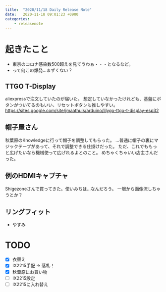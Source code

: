 ```yaml
---
title:  "2020/11/18 Daily Release Note"
date:   2020-11-18 09:01:23 +0900
categories:
	- releasenote
---
```

# 起きたこと

* 東京のコロナ感染数500超えを見てうわぁ・・・となるなど。
* って何この爆発…まずくない？

## TTGO T-Display

aliexpressで注文していたのが届いた。
想定していなかったけれども、基盤にボタンがついてるのもいい、リセットボタンも推しやすい。
https://sites.google.com/site/jmaathuis/arduino/lilygo-ttgo-t-display-esp32

## 帽子屋さん

秋葉原のKnowledgeに行って帽子を調整してもらった。
…普通に帽子の裏にマジックテープがあって、それで調整できる仕掛けだった。
ただ、これでももっと広げたいなら機械使って広げれるよとのこと。
めちゃくちゃいい店主さんだった。

## 例のHDMIキャプチャ

Shigezoneさんで買ってきた。使いみちは…なんだろう。
一眼から画像流しちゃうとか？

## リングフィット

* やすみ

# TODO 

- [x] 衣替え
- [X] IX2215手配 -> 落札！
- [x] 秋葉原にお買い物
- [ ] IX2215設定
- [ ] IX2215に入れ替え
